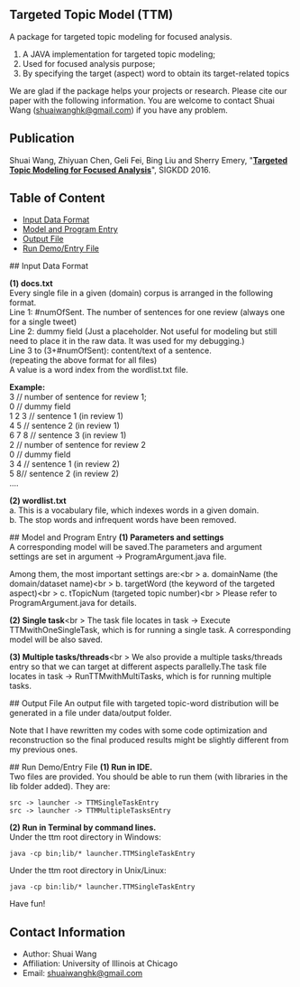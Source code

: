 Targeted Topic Model (TTM)
----
A package for targeted topic modeling for focused analysis.

1. A JAVA implementation for targeted topic modeling;
2. Used for focused analysis purpose;
3. By specifying the target (aspect) word to obtain its target-related topics

We are glad if the package helps your projects or research. Please cite our paper with the following information. You are welcome to contact Shuai Wang (shuaiwanghk@gmail.com) if you have any problem.


## Publication
Shuai Wang, Zhiyuan Chen, Geli Fei, Bing Liu and Sherry Emery, "**[Targeted Topic Modeling for Focused Analysis](http://www.kdd.org/kdd2016/papers/files/rfp0017-wangA.pdf)**", SIGKDD 2016.

## Table of Content
- [Input Data Format](#input)
- [Model and Program Entry](#model)
- [Output File](#output)
- [Run Demo/Entry File](#run)

<a name="input"/>
## Input Data Format

<b>(1) docs.txt</b><br />
Every single file in a given (domain) corpus is arranged in the following format.<br />
Line 1: #numOfSent. The number of sentences for one review (always one for a single tweet)<br />
Line 2: dummy field (Just a placeholder. Not useful for modeling but still need to place it in the raw data. It was used for my debugging.) <br />
Line 3 to (3+#numOfSent): content/text of a sentence. <br />
(repeating the above format for all files)<br />
A value is a word index from the wordlist.txt file.<br />

<b>Example:</b><br />
3 // number of sentence for review 1;<br />
0 // dummy field<br />
1 2 3 // sentence 1 (in review 1)<br />
4 5	// sentence 2 (in review 1)<br />
6 7 8 // sentence 3 (in review 1)<br />
2 // number of sentence for review 2<br />
0 // dummy field<br />
3 4 // sentence 1 (in review 2)<br />
5 8// sentence 2 (in review 2)<br />
....

<b>(2) wordlist.txt</b><br />
a. This is a vocabulary file, which indexes words in a given domain.<br />
b. The stop words and infrequent words have been removed.


<a name="model"/>
## Model and Program Entry
<b>(1) Parameters and settings</b><br \>
A corresponding model will be saved.The parameters and argument settings are set in argument -> ProgramArgument.java file.<br \>

Among them, the most important settings are:<br \>
a. domainName (the domain/dataset name)<br \>
b. targetWord (the keyword of the targeted aspect)<br \>
c. tTopicNum (targeted topic number)<br \>
Please refer to ProgramArgument.java for details.
	
<b>(2) Single task</b><br \>
The task file locates in task -> Execute TTMwithOneSingleTask, which is for running a single task. A corresponding model will be also saved.
	
<b>(3) Multiple tasks/threads</b><br \>
We also provide a multiple tasks/threads entry so that we can target at different aspects parallelly.The task file locates in task -> RunTTMwithMultiTasks, which is for running multiple tasks. 

<a name="output"/>
## Output File
An output file with targeted topic-word distribution will be generated in a file under data/output folder.

Note that I have rewritten my codes with some code optimization and reconstruction so the final produced results might be slightly different from my previous ones.

<a name="run"/>
## Run Demo/Entry File
<b>(1) Run in IDE.</b><br />
Two files are provided. You should be able to run them (with libraries in the lib folder added). They are:<br />

	src -> launcher -> TTMSingleTaskEntry
	src -> launcher -> TTMMultipleTasksEntry

<b>(2) Run in Terminal by command lines.</b><br />
Under the ttm root directory in Windows:

	java -cp bin;lib/* launcher.TTMSingleTaskEntry

Under the ttm root directory in Unix/Linux:

	java -cp bin:lib/* launcher.TTMSingleTaskEntry

Have fun!

## Contact Information
* Author: Shuai Wang
* Affiliation: University of Illinois at Chicago
* Email: shuaiwanghk@gmail.com
